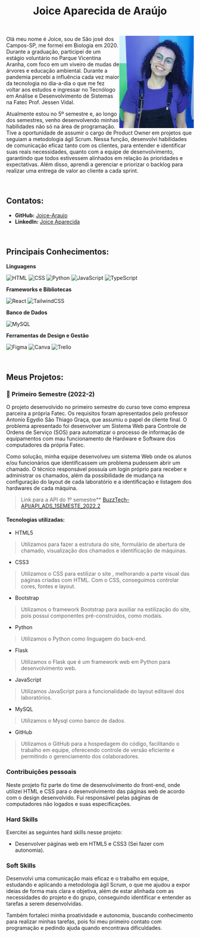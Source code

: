 <div align= "center">

# Joice Aparecida de Araújo
</div>

<br>

<div>

<div>  
<img src="/Img/perfil.jpg" alt="foto de perfil" width="200" height:"200" align="right" border-radius:"10px" />
</div>

Olá meu nome é Joice, sou de São josé dos Campos-SP, me formei em Biologia em 2020. Durante a graduação, participei de um estágio voluntário no Parque Vicentina Aranha, com foco em um viveiro de mudas de árvores e educação ambiental. Durante a pandemia percebi a influência cada vez maior da tecnologia no dia-a-dia o que me fez voltar aos estudos e ingressar no Tecnólogo em Análise e Desenvolvimento de Sistemas na Fatec Prof. Jessen Vidal.

Atualmente estou no 5º semestre e, ao longo dos semestres, venho desenvolvendo minhas habilidades não só na área de programação. Tive a oportunidade de assumir o cargo de Product Owner em projetos que seguiam a metodologia ágil Scrum. Nessa função, desenvolvi habilidades de comunicação eficaz tanto com os clientes, para entender e identificar suas reais necessidades, quanto com a equipe de desenvolvimento, garantindo que todos estivessem alinhados em relação às prioridades e expectativas. Além disso, aprendi a gerenciar e priorizar o backlog para 
realizar uma entrega de valor ao cliente a cada sprint.


</div>

<br>

## Contatos:
- **GitHub:** [Joice-Araujo](https://github.com/Joice-Araujo)
- **LinkedIn:** [Joice Aparecida](https://www.linkedin.com/in/joice-aparecida-581226250?utm_source=share&utm_campaign=share_via&utm_content=profile&utm_medium=android_app)

<br>

## Principais Conhecimentos:

**Linguagens**

![HTML](https://img.shields.io/badge/HTML-%23E34F26.svg?logo=html5&logoColor=white)
![CSS](https://img.shields.io/badge/CSS-1572B6?logo=css3&logoColor=fff)
![Python](https://img.shields.io/badge/Python-3776AB?logo=python&logoColor=fff)
![JavaScript](https://img.shields.io/badge/JavaScript-F7DF1E?logo=javascript&logoColor=000)
![TypeScript](https://img.shields.io/badge/TypeScript-3178C6?logo=typescript&logoColor=fff)

**Frameworks e Bibliotecas**

![React](https://img.shields.io/badge/React-%2320232a.svg?logo=react&logoColor=%2361DAFB)
![TailwindCSS](https://img.shields.io/badge/Tailwind%20CSS-%2338B2AC.svg?logo=tailwind-css&logoColor=white)

**Banco de Dados**

![MySQL](https://img.shields.io/badge/MySQL-4479A1?logo=mysql&logoColor=fff)

**Ferramentas de Design e Gestão**

![Figma](https://img.shields.io/badge/Figma-F24E1E?logo=figma&logoColor=white)
![Canva](https://img.shields.io/badge/Canva-%2300C4CC.svg?&logo=Canva&logoColor=white)
![Trello](https://img.shields.io/badge/Trello-0052CC?logo=trello&logoColor=fff)

<br>

## Meus Projetos:

###  🌱 Primeiro Semestre (2022-2)
O projeto desenvolvido no primeiro semestre do curso teve como empresa parceira a própria Fatec. Os requisitos foram apresentados pelo professor Antonio Egydio São Thiago Graça, que assumiu o papel de cliente final. O problema apresentado foi desenvolver um Sistema Web para Controle de Ordens de Serviço (SOS) para automatizar o processo de informação de equipamentos com mau funcionamento de Hardware e Software dos computadores da própria Fatec.

Como solução, minha equipe desenvolveu um sistema Web onde os alunos e/ou funcionários que identificassem um problema pudessem abrir um chamado. O técnico responsável possuía um login próprio para receber e administrar os chamados, além da possibilidade de mudança na configuração do layout de cada laboratório e a identificação e listagem dos hardwares de cada máquina.

>Link para a API do 1º semestre** [BuzzTech-API/API_ADS_1SEMESTE_2022.2](https://github.com/BuzzTech-API/API_ADS_1SEMESTE_2022.2)

#### Tecnologias utilizadas:
- HTML5

>Utilizamos para fazer a estrutura do site, formulário de abertura de chamado, visualização dos chamados e identificação de máquinas.
- CSS3

>Utilizamos o CSS para estilizar o site , melhorando a parte visual das páginas criadas com HTML. Com o CSS, conseguimos controlar cores, fontes e layout.
- Bootstrap

>Utilizamos o framework Bootstrap para auxiliar na estilização do site, pois possui componentes pré-construidos, como modais.

- Python

>Utilizamos o Python como linguagem do back-end.

- Flask

>Utilizamos o Flask que é um framework web em Python para desenvolvimento web.

- JavaScript

>Utilizamos JavaScript para a funcionalidade do layout editavel dos laboratórios.

- MySQL

>Utilizamos o Mysql como banco de dados.

- GitHub

>Utilizamos o GitHub para a hospedagem do código, facilitando o trabalho em equipe, oferecendo controle de versão eficiente e permitindo o gerenciamento dos colaboradores.

### Contribuições pessoais
Neste projeto fiz parte do time de desenvolvimento do front-end, onde utilizei HTML e CSS para o desenvolvimento das páginas web de acordo com o design desenvolvido. Fui responsável pelas páginas de computadores não logados e suas especificações.

### Hard Skills
Exercitei as seguintes hard skills nesse projeto:
- Desenvolver páginas web em HTML5 e CSS3 (Sei fazer com autonomia).

### Soft Skills
Desenvolvi uma comunicação mais eficaz e o trabalho em equipe, estudando e aplicando a metodologia ágil Scrum, o que me ajudou a expor ideias de forma mais clara e objetiva, além de estar alinhada com as necessidades do projeto e do grupo, conseguindo identificar e entender as tarefas a serem desenvolvidas.

Também fortaleci minha proatividade e autonomia, buscando conhecimento para realizar minhas tarefas, pois foi meu primeiro contato com programação e pedindo ajuda quando encontrava dificuldades.
